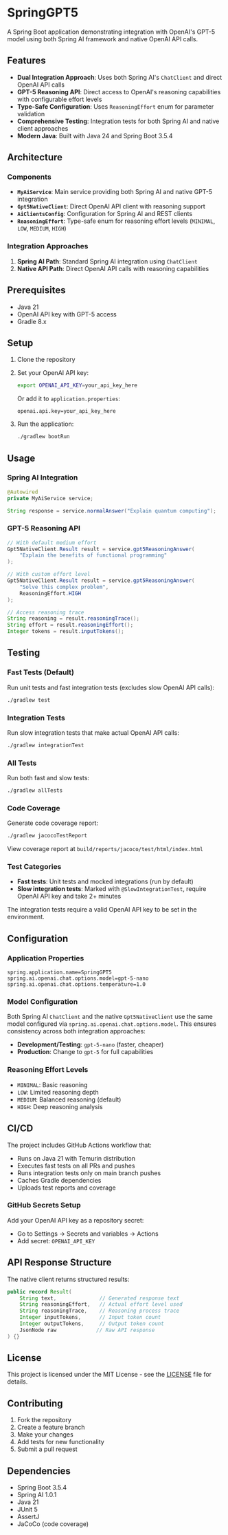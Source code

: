 # SpringGPT5

A Spring Boot application demonstrating integration with OpenAI's GPT-5 model using both Spring AI framework and native OpenAI API calls.

## Features

- **Dual Integration Approach**: Uses both Spring AI's `ChatClient` and direct OpenAI API calls
- **GPT-5 Reasoning API**: Direct access to OpenAI's reasoning capabilities with configurable effort levels
- **Type-Safe Configuration**: Uses `ReasoningEffort` enum for parameter validation
- **Comprehensive Testing**: Integration tests for both Spring AI and native client approaches
- **Modern Java**: Built with Java 24 and Spring Boot 3.5.4

## Architecture

### Components

- **`MyAiService`**: Main service providing both Spring AI and native GPT-5 integration
- **`Gpt5NativeClient`**: Direct OpenAI API client with reasoning support
- **`AiClientsConfig`**: Configuration for Spring AI and REST clients
- **`ReasoningEffort`**: Type-safe enum for reasoning effort levels (`MINIMAL`, `LOW`, `MEDIUM`, `HIGH`)

### Integration Approaches

1. **Spring AI Path**: Standard Spring AI integration using `ChatClient`
2. **Native API Path**: Direct OpenAI API calls with reasoning capabilities

## Prerequisites

- Java 21
- OpenAI API key with GPT-5 access
- Gradle 8.x

## Setup

1. Clone the repository
2. Set your OpenAI API key:
   ```bash
   export OPENAI_API_KEY=your_api_key_here
   ```
   Or add it to `application.properties`:
   ```properties
   openai.api.key=your_api_key_here
   ```

3. Run the application:
   ```bash
   ./gradlew bootRun
   ```

## Usage

### Spring AI Integration
```java
@Autowired
private MyAiService service;

String response = service.normalAnswer("Explain quantum computing");
```

### GPT-5 Reasoning API
```java
// With default medium effort
Gpt5NativeClient.Result result = service.gpt5ReasoningAnswer(
    "Explain the benefits of functional programming"
);

// With custom effort level
Gpt5NativeClient.Result result = service.gpt5ReasoningAnswer(
    "Solve this complex problem", 
    ReasoningEffort.HIGH
);

// Access reasoning trace
String reasoning = result.reasoningTrace();
String effort = result.reasoningEffort();
Integer tokens = result.inputTokens();
```

## Testing

### Fast Tests (Default)
Run unit tests and fast integration tests (excludes slow OpenAI API calls):
```bash
./gradlew test
```

### Integration Tests
Run slow integration tests that make actual OpenAI API calls:
```bash
./gradlew integrationTest
```

### All Tests
Run both fast and slow tests:
```bash
./gradlew allTests
```

### Code Coverage
Generate code coverage report:
```bash
./gradlew jacocoTestReport
```

View coverage report at `build/reports/jacoco/test/html/index.html`

### Test Categories
- **Fast tests**: Unit tests and mocked integrations (run by default)
- **Slow integration tests**: Marked with `@SlowIntegrationTest`, require OpenAI API key and take 2+ minutes

The integration tests require a valid OpenAI API key to be set in the environment.

## Configuration

### Application Properties
```properties
spring.application.name=SpringGPT5
spring.ai.openai.chat.options.model=gpt-5-nano
spring.ai.openai.chat.options.temperature=1.0
```

### Model Configuration
Both Spring AI `ChatClient` and the native `Gpt5NativeClient` use the same model configured via `spring.ai.openai.chat.options.model`. This ensures consistency across both integration approaches:
- **Development/Testing**: `gpt-5-nano` (faster, cheaper)
- **Production**: Change to `gpt-5` for full capabilities

### Reasoning Effort Levels
- `MINIMAL`: Basic reasoning
- `LOW`: Limited reasoning depth
- `MEDIUM`: Balanced reasoning (default)
- `HIGH`: Deep reasoning analysis

## CI/CD

The project includes GitHub Actions workflow that:
- Runs on Java 21 with Temurin distribution
- Executes fast tests on all PRs and pushes
- Runs integration tests only on main branch pushes
- Caches Gradle dependencies
- Uploads test reports and coverage

### GitHub Secrets Setup
Add your OpenAI API key as a repository secret:
- Go to Settings → Secrets and variables → Actions
- Add secret: `OPENAI_API_KEY`

## API Response Structure

The native client returns structured results:
```java
public record Result(
    String text,              // Generated response text
    String reasoningEffort,   // Actual effort level used
    String reasoningTrace,    // Reasoning process trace
    Integer inputTokens,      // Input token count
    Integer outputTokens,     // Output token count
    JsonNode raw             // Raw API response
) {}
```

## License

This project is licensed under the MIT License - see the [LICENSE](LICENSE) file for details.

## Contributing

1. Fork the repository
2. Create a feature branch
3. Make your changes
4. Add tests for new functionality
5. Submit a pull request

## Dependencies

- Spring Boot 3.5.4
- Spring AI 1.0.1
- Java 21
- JUnit 5
- AssertJ
- JaCoCo (code coverage)